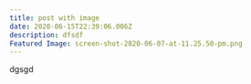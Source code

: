 ```yaml
---
title: post with image
date: 2020-06-15T22:39:06.006Z
description: dfsdf
Featured Image: screen-shot-2020-06-07-at-11.25.50-pm.png
---
```

dgsgd